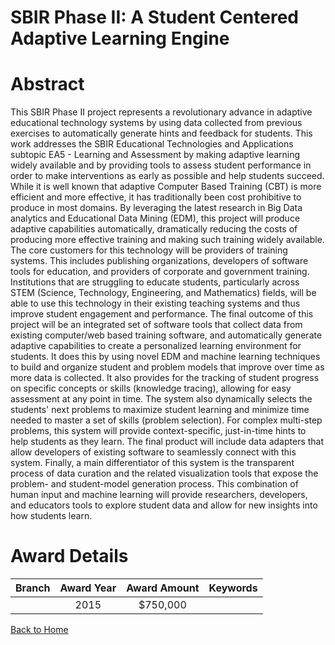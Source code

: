 
SBIR Phase II: A Student Centered Adaptive Learning Engine
==========================================================

# Abstract


This SBIR Phase II project represents a revolutionary advance in adaptive educational technology systems by using data collected from previous exercises to automatically generate hints and feedback for students. This work addresses the SBIR Educational Technologies and Applications subtopic EA5 - Learning and Assessment by making adaptive learning widely available and by providing tools to assess student performance in order to make interventions as early as possible and help students succeed. While it is well known that adaptive Computer Based Training (CBT) is more efficient and more effective, it has traditionally been cost prohibitive to produce in most domains. By leveraging the latest research in Big Data analytics and Educational Data Mining (EDM), this project will produce adaptive capabilities automatically, dramatically reducing the costs of producing more effective training and making such training widely available. The core customers for this technology will be providers of training systems. This includes publishing organizations, developers of software tools for education, and providers of corporate and government training. Institutions that are struggling to educate students, particularly across STEM (Science, Technology, Engineering, and Mathematics) fields, will be able to use this technology in their existing teaching systems and thus improve student engagement and performance. The final outcome of this project will be an integrated set of software tools that collect data from existing computer/web based training software, and automatically generate adaptive capabilities to create a personalized learning environment for students. It does this by using novel EDM and machine learning techniques to build and organize student and problem models that improve over time as more data is collected. It also provides for the tracking of student progress on specific concepts or skills (knowledge tracing), allowing for easy assessment at any point in time. The system also dynamically selects the students' next problems to maximize student learning and minimize time needed to master a set of skills (problem selection). For complex multi-step problems, this system will provide context-specific, just-in-time hints to help students as they learn. The final product will include data adapters that allow developers of existing software to seamlessly connect with this system. Finally, a main differentiator of this system is the transparent process of data curation and the related visualization tools that expose the problem- and student-model generation process. This combination of human input and machine learning will provide researchers, developers, and educators tools to explore student data and allow for new insights into how students learn.  

# Award Details

|Branch|Award Year|Award Amount|Keywords|
| :---: | :---: | :---: | :---: |
||2015|$750,000||
  
  


[Back to Home](https://github.com/chrischow/dod_sbir_awards#200)